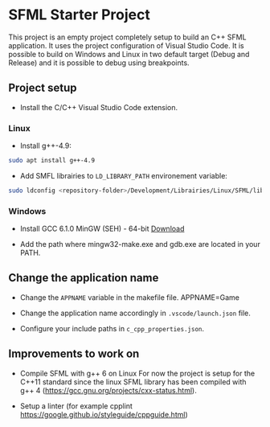 # SFML Starter Project

This project is an empty project completely setup to build an C++ SFML application.
It uses the project configuration of Visual Studio Code.
It is possible to build on Windows and Linux in two default target (Debug and Release) and it is possible to debug using breakpoints.


## Project setup

* Install the C/C++ Visual Studio Code extension.

### Linux

* Install g++-4.9:
```bash
sudo apt install g++-4.9
```

* Add SMFL librairies to `LD_LIBRARY_PATH` environement variable:
```bash
sudo ldconfig <repository-folder>/Development/Librairies/Linux/SFML/lib
```

### Windows

* Install GCC 6.1.0 MinGW (SEH) - 64-bit [Download](https://sourceforge.net/projects/mingw-w64/files/Toolchains%20targetting%20Win64/Personal%20Builds/mingw-builds/6.1.0/threads-posix/seh/x86_64-6.1.0-release-posix-seh-rt_v5-rev0.7z/download)

* Add the path where mingw32-make.exe and gdb.exe are located in your PATH.

## Change the application name

* Change the `APPNAME` variable in the makefile file.
    APPNAME=Game 

* Change the application name accordingly in `.vscode/launch.json` file.

* Configure your include paths in `c_cpp_properties.json`.

## Improvements to work on

* Compile SFML with g++ 6 on Linux
    For now the project is setup for the C++11 standard since the linux SFML library has been compiled with g++ 4 (https://gcc.gnu.org/projects/cxx-status.html). 

* Setup a linter (for example cpplint https://google.github.io/styleguide/cppguide.html)
